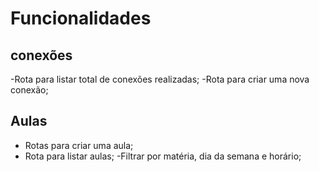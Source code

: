 # Funcionalidades

## conexões

-Rota para listar total de conexões realizadas;
-Rota para criar uma nova conexão;


## Aulas

- Rotas para criar uma aula;
- Rota para listar aulas;
  -Filtrar por matéria, dia da semana e horário;